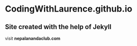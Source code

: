 # CodingWithLaurence.github.io
## Site created with the help of Jekyll

visit **nepalanandaclub.com**
